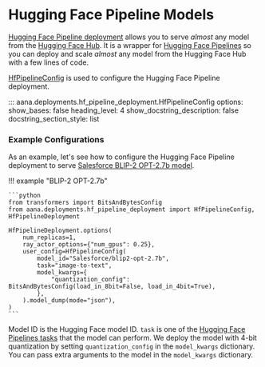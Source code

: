 # Hugging Face Pipeline Models

[Hugging Face Pipeline deployment](./../../reference/deployments.md#aana.deployments.hf_pipeline_deployment.HfPipelineDeployment) allows you to serve *almost* any model from the [Hugging Face Hub](https://huggingface.co/models). It is a wrapper for [Hugging Face Pipelines](https://huggingface.co/transformers/main_classes/pipelines.html) so you can deploy and scale *almost* any model from the Hugging Face Hub with a few lines of code.

[HfPipelineConfig](./../../reference/deployments.md#aana.deployments.hf_pipeline_deployment.HfPipelineConfig) is used to configure the Hugging Face Pipeline deployment.

::: aana.deployments.hf_pipeline_deployment.HfPipelineConfig
    options:
        show_bases: false
        heading_level: 4
        show_docstring_description: false
        docstring_section_style: list

### Example Configurations

As an example, let's see how to configure the Hugging Face Pipeline deployment to serve [Salesforce BLIP-2 OPT-2.7b model](https://huggingface.co/Salesforce/blip2-opt-2.7b).

!!! example "BLIP-2 OPT-2.7b"
    
    ```python
    from transformers import BitsAndBytesConfig
    from aana.deployments.hf_pipeline_deployment import HfPipelineConfig, HfPipelineDeployment

    HfPipelineDeployment.options(
        num_replicas=1,
        ray_actor_options={"num_gpus": 0.25},
        user_config=HfPipelineConfig(
            model_id="Salesforce/blip2-opt-2.7b",
            task="image-to-text",
            model_kwargs={
                "quantization_config": BitsAndBytesConfig(load_in_8bit=False, load_in_4bit=True),
            },
        ).model_dump(mode="json"),
    )
    ```

Model ID is the Hugging Face model ID. `task` is one of the [Hugging Face Pipelines tasks](https://huggingface.co/transformers/main_classes/pipelines.html) that the model can perform. We deploy the model with 4-bit quantization by setting `quantization_config` in the `model_kwargs` dictionary. You can pass extra arguments to the model in the `model_kwargs` dictionary.
